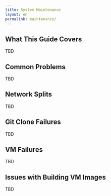 ```yaml
---
title: System Maintenance
layout: en
permalink: maintenance/
---
```


## What This Guide Covers

TBD


## Common Problems

TBD


## Network Splits

TBD


## Git Clone Failures

TBD



## VM Failures

TBD



## Issues with Building VM Images

TBD
